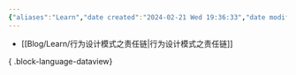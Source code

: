```yaml
---
{"aliases":"Learn","date created":"2024-02-21 Wed 19:36:33","date modified":"2024-02-25 Sun 15:25:47","dg-publish":true,"permalink":"/Guide/Learn/","dgPassFrontmatter":true,"created":"2024-02-21 Wed 19:36:33","updated":"2024-02-25 Sun 15:25:47"}
---
```



- [[Blog/Learn/行为设计模式之责任链\|行为设计模式之责任链]]

{ .block-language-dataview}
